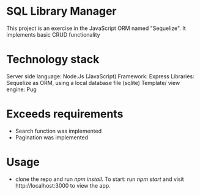 # SQL Library Manager

This project is an exercise in the JavaScript ORM named "Sequelize". It implements basic CRUD functionality

# Technology stack

Server side language: Node.Js (JavaScript) 
Framework: Express
Libraries: Sequelize as ORM, using a local database file (sqlite)
Template/ view engine: Pug

# Exceeds requirements
- Search function was implemented
- Pagination was implemented

# Usage
- clone the repo and run _npm install_. To start: run _npm start_ and visit http://localhost:3000 to view the app.